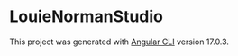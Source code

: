 # LouieNormanStudio

This project was generated with [Angular CLI](https://github.com/angular/angular-cli) version 17.0.3.

